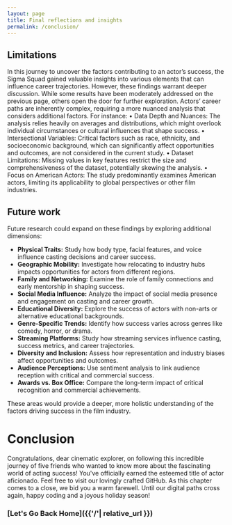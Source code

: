 ```yaml
---
layout: page
title: Final reflections and insights
permalink: /conclusion/
---
```

## Limitations 
In this journey to uncover the factors contributing to an actor’s success, the Sigma Squad gained valuable insights into various elements that can influence career trajectories. However, these findings warrant deeper discussion. While some results have been moderately addressed on the previous page, others open the door for further exploration. Actors’ career paths are inherently complex, requiring a more nuanced analysis that considers additional factors. For instance:
	•	Data Depth and Nuances: The analysis relies heavily on averages and distributions, which might overlook individual circumstances or cultural influences that shape success.
	•	Intersectional Variables: Critical factors such as race, ethnicity, and socioeconomic background, which can significantly affect opportunities and outcomes, are not considered in the current study.
	•	Dataset Limitations: Missing values in key features restrict the size and comprehensiveness of the dataset, potentially skewing the analysis.
	•	Focus on American Actors: The study predominantly examines American actors, limiting its applicability to global perspectives or other film industries.


## Future work 

Future research could expand on these findings by exploring additional dimensions:

- **Physical Traits:** Study how body type, facial features, and voice influence casting decisions and career success.  
- **Geographic Mobility:** Investigate how relocating to industry hubs impacts opportunities for actors from different regions.  
- **Family and Networking:** Examine the role of family connections and early mentorship in shaping success.  
- **Social Media Influence:** Analyze the impact of social media presence and engagement on casting and career growth.  
- **Educational Diversity:** Explore the success of actors with non-arts or alternative educational backgrounds.  
- **Genre-Specific Trends:** Identify how success varies across genres like comedy, horror, or drama.  
- **Streaming Platforms:** Study how streaming services influence casting, success metrics, and career trajectories.  
- **Diversity and Inclusion:** Assess how representation and industry biases affect opportunities and outcomes.  
- **Audience Perceptions:** Use sentiment analysis to link audience reception with critical and commercial success.  
- **Awards vs. Box Office:** Compare the long-term impact of critical recognition and commercial achievements.

These areas would provide a deeper, more holistic understanding of the factors driving success in the film industry.
# Conclusion
Congratulations, dear cinematic explorer, on following this incredible journey of five friends who wanted to know more about the fascinating world of acting success! You've officially earned the esteemed title of actor aficionado. Feel free to visit our lovingly crafted GitHub. As this chapter comes to a close, we bid you a warm farewell. Until our digital paths cross again, happy coding and a joyous holiday season!



### [Let's Go Back Home]({{'/'| relative_url }})


